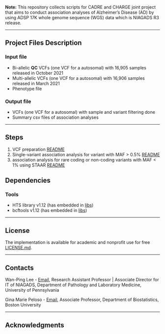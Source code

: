 **Note:** This repository collects scripts for CADRE and CHARGE joint project that aims to conduct association analyses of Alzheimer’s Disease (AD) by using ADSP 17K whole genome sequence (WGS) data which is NIAGADS R3 release.


---

## Project Files Description
### Input file
- Bi-allelic **QC** VCFs (one VCF for a autosomal) with 16,905 samples released in October 2021
- Multi-allelic VCFs (one VCF for a autosomal) with 16,906 samples released in March 2021
- Phenotype file

### Output file
- VCFs (one VCF for a autosomal) with sample and variant filtering done
- Summary csv files of association analyses

---

## Steps
1. VCF preparation [README](scripts/vcf_preparation/README.md)
2. Single-variant association analysis for variant with MAF > 0.5% [README](scripts/single_variant_assoc/README.md)
3. association analysis for rare coding or non-coding variants with MAF < 1% using STAAR [README](scripts/staar/README.md)



## Dependencies
### Tools
- HTS library v1.12 (has embedded in [libs](libs))
- bcftools v1.12 (has embedded in [libs](libs))

---


## License
The implementation is available for academic and nonprofit use for free [LICENSE.md](LICENSE.md).

---

## Contacts

Wan-Ping Lee - [Email](wan-ping.lee@pennmedicine.upenn.edu), Research Assistant Professor | Associate Director for IT of NIAGADS, Department of Pathology and Laboratory Medicine, University of Pennsylvania

Gina Marie Peloso - [Email](gpeloso@bu.edu), Associate Professor, Department of Biostatistics, Boston University

---
## Acknowledgments


